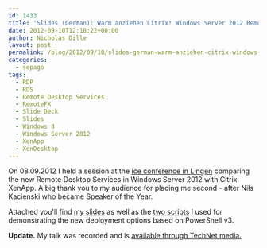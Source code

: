 ```yaml
---
id: 1433
title: 'Slides (German): Warm anziehen Citrix! Windows Server 2012 Remote Desktop Services stehen vor der T&uuml;r'
date: 2012-09-10T12:18:22+00:00
author: Nicholas Dille
layout: post
permalink: /blog/2012/09/10/slides-german-warm-anziehen-citrix-windows-server-2012-remote-desktop-services-stehen-vor-der-tr/
categories:
  - sepago
tags:
  - RDP
  - RDS
  - Remote Desktop Services
  - RemoteFX
  - Slide Deck
  - Slides
  - Windows 8
  - Windows Server 2012
  - XenApp
  - XenDesktop
---
```

On 08.09.2012 I held a session at the [ice conference in Lingen](http://www.ice-lingen.de/) comparing the new Remote Desktop Services in Windows Server 2012 with Citrix XenApp. A big thank you to my audience for placing me second - after Nils Kacienski who became Speaker of the Year.

<!--more-->

Attached you'll find [my slides](/media/2012/09/ice-2012-Nicholas-Dille-Windows-Server-2012-RDS.pdf) as well as the [two scripts](/media/2012/09/ice-2012-Nicholas-Dille-Windows-Server-2012-RDS.zip) I used for demonstrating the new deployment options based on PowerShell v3.

**Update.** My talk was recorded and is [available through TechNet media.](https://msevents.microsoft.com/CUI/EventDetail.aspx?EventID=1032532012)
